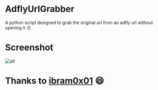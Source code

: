 # AdflyUrlGrabber
A python script designed to grab the original url from an adfly url without opening it :D
# Screenshot
![alt](https://github.com/D4Vinci/AdflyUrlGrabber/blob/master/Screenshot.PNG)
# Thanks to [ibram0x01](https://github.com/ibram0x01) :smile:
